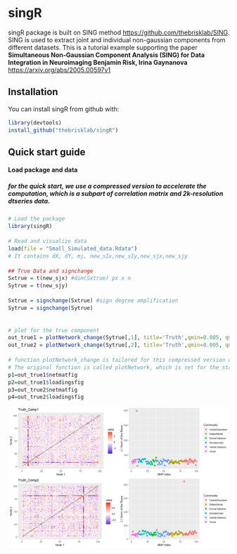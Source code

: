 # singR

singR package is built on SING method
<https://github.com/thebrisklab/SING>. SING is used to extract joint and
individual non-gaussian components from different datasets. This is a
tutorial example supporting the paper **Simultaneous Non-Gaussian
Component Analysis (SING) for Data Integration in Neuroimaging Benjamin
Risk, Irina Gaynanova** <https://arxiv.org/abs/2005.00597v1>

## Installation

You can install singR from github with:

``` r
library(devtools)
install_github("thebrisklab/singR")
```

## Quick start guide

#### Load package and data

##### for the quick start, we use a compressed version to accelerate the computation, which is a subpart of correlation matrix and 2k-resolution dtseries data.

``` r
# Load the package
library(singR)

# Read and visualize data
load(file = "Small_Simulated_data.Rdata")
# It contains dX, dY, mj, new_sIx,new_sIy,new_sjx,new_sjy

## True Data and signchange
Sxtrue = t(new_sjx) #dim(Sxtrue) px x n
Sytrue = t(new_sjy)

Sxtrue = signchange(Sxtrue) #sign degree amplification
Sytrue = signchange(Sytrue)


# plot for the true component
out_true1 = plotNetwork_change(Sytrue[,1], title='Truth',qmin=0.005, qmax=0.995, path = 'new_mmp.csv') 
out_true2 = plotNetwork_change(Sytrue[,2], title='Truth',qmin=0.005, qmax=0.995, path = 'new_mmp.csv') 

# function plotNetwork_change is tailored for this compressed version data.
# The original function is called plotNetwork, which is set for the standard version of correlation matrix.
p1=out_true1$netmatfig
p2=out_true1$loadingsfig
p3=out_true2$netmatfig
p4=out_true2$loadingsfig
```

![](fig/Truth_plot.png)

